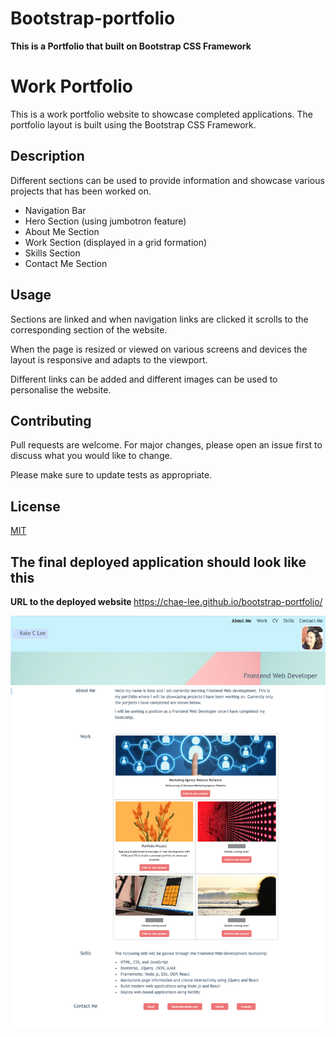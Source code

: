 # Bootstrap-portfolio

<b> This is a Portfolio that built on Bootstrap CSS Framework </b>

# Work Portfolio

This is a work portfolio website to showcase completed applications. The portfolio layout is built using the Bootstrap CSS Framework. 


## Description

Different sections can be used to provide information and showcase various projects that has been worked on. 

- Navigation Bar
- Hero Section (using jumbotron feature)
- About Me Section
- Work Section (displayed in a grid formation)
- Skills Section 
- Contact Me Section

## Usage
Sections are linked and when navigation links are clicked it scrolls to the corresponding section of the website. 


When the page is resized or viewed on various screens and devices the layout is responsive and adapts to the viewport. 

Different links can be added and different images can be used to personalise the website. 


## Contributing

Pull requests are welcome. For major changes, please open an issue first
to discuss what you would like to change.

Please make sure to update tests as appropriate.

## License

[MIT](https://choosealicense.com/licenses/mit/)



## The final deployed application should look like this

<b> URL to the deployed website </b>
https://chae-lee.github.io/bootstrap-portfolio/ 

![Portfolio screenshot](./images/bootstrap-portfolio-screenshot.png)